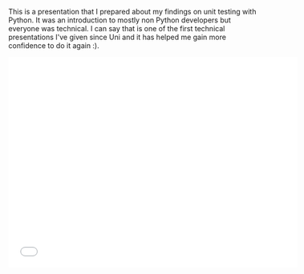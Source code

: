 This is a presentation that I prepared about my findings on unit testing with Python.
It was an introduction to mostly non Python developers but everyone was technical.
I can say that is one of the first technical presentations I've given since Uni and it has helped me gain more confidence to do it again :).

<iframe src="//slides.com/jenniferstrejevitch/deck/embed" width="576" height="420" scrolling="no" frameborder="0" webkitallowfullscreen mozallowfullscreen allowfullscreen></iframe>
